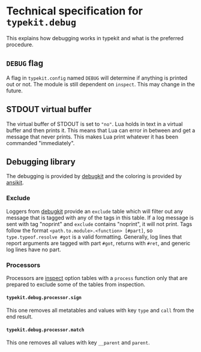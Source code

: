 # Technical specification for `typekit.debug`

This explains how debugging works in typekit and what is the
preferred procedure.

## `DEBUG` flag

A flag in `typekit.config` named `DEBUG` will determine if anything
is printed out or not. The module is still dependent on `inspect`.
This may change in the future.

## STDOUT virtual buffer

The virtual buffer of STDOUT is set to `"no"`. Lua holds in text
in a virtual buffer and then prints it. This means that Lua can
error in between and get a message that never prints. This makes
Lua print whatever it has been commanded "immediately".

## Debugging library

The debugging is provided by [debugkit][1] and the coloring is
provided by [ansikit][2].

### Exclude

Loggers from [debugkit][1] provide an `exclude` table which will
filter out any message that is tagged with any of the tags in this
table. If a log message is sent with tag "noprint" and `exclude`
contains "noprint", it will not print. Tags follow the format
`<path.to.module>.<function> [#part]`, so `type.typeof.resolve #got`
is a valid formatting. Generally, log lines that report arguments
are tagged with part `#got`, returns with `#ret`, and generic
log lines have no part.

### Processors

Processors are [inspect][3] option tables with a `process` function
only that are prepared to exclude some of the tables from
inspection.

#### `typekit.debug.processor.sign`

This one removes all metatables and values with key `type` and
`call` from the end result.

#### `typekit.debug.processor.match`

This one removes all values with key `__parent` and `parent`.

[1]: https://github.com/daelvn/debugkit
[2]: https://github.com/daelvn/ansikit
[3]: https://github.com/kikito/inspect.lua